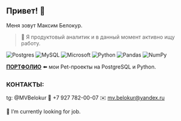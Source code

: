 ## Привет! 👋
Меня зовут Максим Белокур.
>  🔭 Я продуктовый аналитик и в данный момент активно ищу работу.

![Postgres](https://img.shields.io/badge/postgres-%23316192.svg?style=for-the-badge&logo=postgresql&logoColor=white) ![MySQL](https://img.shields.io/badge/mysql-4479A1.svg?style=for-the-badge&logo=mysql&logoColor=white) ![Microsoft](https://img.shields.io/badge/Microsoft-0078D4?style=for-the-badge&logo=microsoft&logoColor=white)
![Python](https://img.shields.io/badge/python-3670A0?style=for-the-badge&logo=python&logoColor=ffdd54) ![Pandas](https://img.shields.io/badge/pandas-%23150458.svg?style=for-the-badge&logo=pandas&logoColor=white) ![NumPy](https://img.shields.io/badge/numpy-%23013243.svg?style=for-the-badge&logo=numpy&logoColor=white)

**[ПОРТФОЛИО](https://github.com/maxbelokur/Maks-Belokur_Portfolio)** :arrow_left: мои Pet-проекты на PostgreSQL и Python.

### КОНТАКТЫ:
tg: @MVBelokur
:iphone: +7 927 782-00-07
:envelope: mv.belokur@yandex.ru


  🔭 I’m currently looking for job.
<!--
**maxbelokur/maxbelokur** is a ✨ _special_ ✨ repository because its `README.md` (this file) appears on your GitHub profile.

Here are some ideas to get you started:



